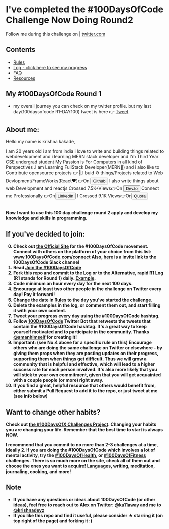 # I've completed the #100DaysOfCode Challenge Now Doing Round2
Follow me during this challenge on 
 | [twitter.com](https://twitter.com/krishnadevz) 
   

## Contents

* [Rules](Files/rules.md)
* [Log - click here to see my progress](https://doger83.github.io/100-days-of-code/Files/log.html)
* [FAQ](FAQ.md)
* [Resources](Files/resources.md)

## My #100DaysOfCode Round 1 
* my overall journey you can check on my twitter profile. but my last day(100daysofcode R1-DAY100) tweet is here 
👉 <a href="https://twitter.com/krishnadevz/status/1254391486675853313">Tweet</a>

## About me:

Hello my name is krishna kakade,

I am 20 years old i am from india i love to write and building things related to webdevelopment and i learning MERN stack developer and 
I'm Third Year CSE undergrad student My Passion is For Computers in all kind of Perspectives .I am Learning FullStack Developer(MERN🧱) 
and i also like to Contribute opensource projects 👉🔧.I buid ⚙ things/Projects related to Web Devlopment/FrameWorks(React❤)👉On
<a href="https://github.com/krishnadevz" target="_blank" rel="noopener noreferrer" ><Button variant="dark" className="btn">Github</Button></a>
I also write things about web Development and reactjs Crossed 7.5K+Views👉On 
<a href="https://dev.to/krishnakakade" target="_blank"><Button variant="dark" className="btn">Dev.to</Button></a>
Connect me Professionally 👉On<a href="https://www.linkedin.com/in/krishna-kakade-014a70149/" rel="noopener noreferrer"  target="_blank"><Button variant="dark" className="btn">LinkedIn</Button></a>
I Crossed 9.1K Views👉On<a href="https://www.quora.com/profile/Krishna-Kakade-2" rel="noopener noreferrer" target="_blank"><Button variant="dark" className="btn">Quora</Button></a>
<b><br></br>


Now I want to use this 100 day challenge round 2 apply and develop my knowledge and skills in programming.

## If you've decided to join:

0.  Check out [the Official Site](http://100daysofcode.com/) for the #100DaysOfCode movement. Connect with others on the platform of your choice from this list: www.100DaysOfCode.com/connect
    Also, [here](https://join.slack.com/t/100xcode/shared_invite/enQtNzQwMzIwMzQxODc5LWQwMjU5Mjg0N2ZiMzIzYzJiZmE0YjNiYTBiZDBjNjlkNjBmMTYxNDBmNmE2YmE2YzY4NTgzY2Y5NDQxNWY5ZDM) is a invite link to the 100DaysOfCode Slack channel
1.  Read [Join the #100DaysOfCode](https://medium.freecodecamp.com/join-the-100daysofcode-556ddb4579e4)
2.  Fork this repo and commit to the [Log](log.md) or to the Alternative, rapid [R1 Log](r1-log.md) (R1 stands for Round 1) daily. [Example](https://github.com/Kallaway/100-days-kallaway-log).
3.  **Code minimum an hour every day for the next 100 days.**
4.  **Encourage at least two other people in the challenge on Twitter every day! Pay it forward!**
5.  Change the date in [Rules](rules.md) to the day you've started the challenge.
6.  Delete the examples in the log, or comment them out, and start filling it with your own content.
7.  **Tweet your progress every day using the #100DaysOfCode hashtag.**
8.  Follow [100DaysOfCode](https://twitter.com/_100DaysOfCode) Twitter Bot that retweets the tweets that contain the #100DaysOfCode hashtag. It's a great way to keep yourself motivated and to participate in the community. Thanks [@amanhimself](https://twitter.com/amanhimself) for creating it!
9.  Important: (see No.4 above for a specific rule on this) Encourage others who are doing the same challenge on Twitter or elsewhere - by giving them props when they are posting updates on their progress, supporting them when things get difficult. Thus we will grow a community that is helpful and effective, which will lead to a higher success rate for each person involved. It's also more likely that you will stick to your own commitment, given that you will get acquainted with a couple people (or more) right away.
10.  If you find a great, helpful resource that others would benefit from, either submit a Pull Request to add it to the repo, or just tweet at me (see info below)

## Want to change other habits?

Check out [the #100DaysOfX Challenges Project](http://100daysofx.com/). Changing your habits you are changing your life. Remember that the best time to start is always NOW.

I recommend that you commit to no more than 2-3 challenges at a time, ideally 2. If you are doing the #100DaysOfCode which involves a lot of mental activity, try the [#100DaysOfHealth](http://100daysofx.com/where-x-is/health/), or [#100DaysOfFitness](http://100daysofx.com/challenges/) challenges. There is so much more on the site, check all of them out and choose the ones you want to acquire! Languages, writing, meditation, journaling, cooking, and more!

## Note

* If you have any questions or ideas about 100DaysOfCode (or other ideas), feel free to reach out to Alex on Twitter: [@ka11away](https://twitter.com/ka11away) and me to [@krishnadevz](https://twitter.com/krishnadevz)
* If you like this repo and find it useful, please consider &#9733; starring it (on top right of the page) and forking it :)
